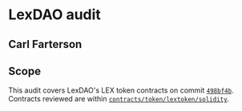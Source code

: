 # LexDAO audit
## Carl Farterson

## Scope
This audit covers LexDAO's LEX token contracts on commit [`498bf4b`](https://github.com/lexDAO/LexCorpus/tree/498bf4b50ae5f6c4719998346f6f5a54ba273537).  Contracts reviewed are within [`contracts/token/lextoken/solidity`](https://github.com/lexDAO/LexCorpus/tree/498bf4b50ae5f6c4719998346f6f5a54ba273537/contracts/token/lextoken/solidity).


